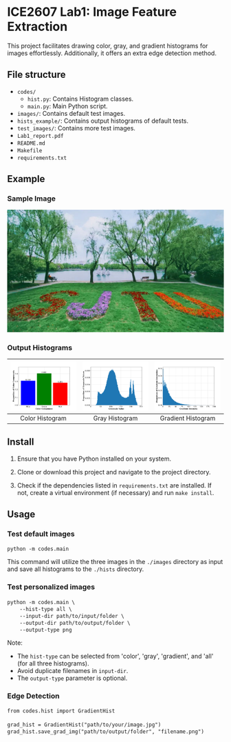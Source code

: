 # ICE2607 Lab1: Image Feature Extraction

This project facilitates drawing color, gray, and gradient histograms for images effortlessly. Additionally, it offers an extra edge detection method.

## File structure

- `codes/`
    - `hist.py`: Contains Histogram classes.
    - `main.py`: Main Python script.
- `images/`: Contains default test images.
- `hists_example/`: Contains output histograms of default tests.
- `test_images/`: Contains more test images.
- `Lab1_report.pdf`
- `README.md`
- `Makefile`
- `requirements.txt`

## Example

<link rel="stylesheet" type="text/css" href="styles.css">

### Sample Image

![Sample Image](images/img1.jpg)

### Output Histograms

| ![Color Histogram](hists_example/color/img1.png) | ![Gray Histogram](hists_example/gray/img1.png) | ![Gradient Histogram](hists_example/gradient/img1.png) |
|:--:|:--:|:--:|
| Color Histogram | Gray Histogram | Gradient Histogram |

## Install

1. Ensure that you have Python installed on your system.

2. Clone or download this project and navigate to the project directory.

3. Check if the dependencies listed in `requirements.txt` are installed. If not, create a virtual environment (if necessary) and run `make install`.

## Usage

### Test default images
```
python -m codes.main
```

This command will utilize the three images in the `./images` directory as input and save all histograms to the `./hists` directory.

### Test personalized images
```
python -m codes.main \
    --hist-type all \
    --input-dir path/to/input/folder \
    --output-dir path/to/output/folder \
    --output-type png
```

Note: 
- The  `hist-type` can be selected from 'color', 'gray', 'gradient', and 'all' (for all three histograms). 
- Avoid duplicate filenames in `input-dir`.
- The `output-type` parameter is optional.

### Edge Detection
```
from codes.hist import GradientHist

grad_hist = GradientHist("path/to/your/image.jpg")
grad_hist.save_grad_img("path/to/output/folder", "filename.png")
```